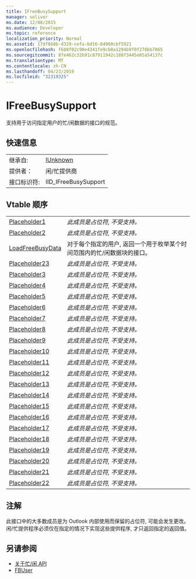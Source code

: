 ```yaml
---
title: IFreeBusySupport
manager: soliver
ms.date: 12/08/2015
ms.audience: Developer
ms.topic: reference
localization_priority: Normal
ms.assetid: 17df868b-d329-cefa-bd16-84960cbf5921
ms.openlocfilehash: f688f02c90e4341fe9cb0a1294b9f0f278bb7065
ms.sourcegitcommit: 8fe462c32b91c87911942c188f3445e85a54137c
ms.translationtype: MT
ms.contentlocale: zh-CN
ms.lasthandoff: 04/23/2019
ms.locfileid: "32319325"
---
```

# <a name="ifreebusysupport"></a>IFreeBusySupport

支持用于访问指定用户的忙/闲数据的接口的规范。 
  
## <a name="quick-info"></a>快速信息

|||
|:-----|:-----|
|继承自:  <br/> |[IUnknown](https://msdn.microsoft.com/library/33f1d79a-33fc-4ce5-a372-e08bda378332%28Office.15%29.aspx) <br/> |
|提供者：  <br/> |闲/忙提供商  <br/> |
|接口标识符:  <br/> |IID_IFreeBusySupport  <br/> |
   
## <a name="vtable-order"></a>Vtable 顺序

|||
|:-----|:-----|
|[Placeholder1](ifreebusysupport-placeholder1.md) <br/> | *此成员是占位符, 不受支持。*  <br/> |
|[Placeholder2](ifreebusysupport-placeholder2.md) <br/> | *此成员是占位符, 不受支持。*  <br/> |
|[LoadFreeBusyData](ifreebusysupport-loadfreebusydata.md) <br/> |对于每个指定的用户, 返回一个用于枚举某个时间范围内的忙/闲数据块的接口。  <br/> |
|[Placeholder23](ifreebusysupport-placeholder23.md) <br/> | *此成员是占位符, 不受支持。*  <br/> |
|[Placeholder3](ifreebusysupport-placeholder3.md) <br/> | *此成员是占位符, 不受支持。*  <br/> |
|[Placeholder4](ifreebusysupport-placeholder4.md) <br/> | *此成员是占位符, 不受支持。*  <br/> |
|[Placeholder5](ifreebusysupport-placeholder5.md) <br/> | *此成员是占位符, 不受支持。*  <br/> |
|[Placeholder6](ifreebusysupport-placeholder6.md) <br/> | *此成员是占位符, 不受支持。*  <br/> |
|[Placeholder7](ifreebusysupport-placeholder7.md) <br/> | *此成员是占位符, 不受支持。*  <br/> |
|[Placeholder8](ifreebusysupport-placeholder8.md) <br/> | *此成员是占位符, 不受支持。*  <br/> |
|[Placeholder9](ifreebusysupport-placeholder9.md) <br/> | *此成员是占位符, 不受支持。*  <br/> |
|[Placeholder10](ifreebusysupport-placeholder10.md) <br/> | *此成员是占位符, 不受支持。*  <br/> |
|[Placeholder11](ifreebusysupport-placeholder11.md) <br/> | *此成员是占位符, 不受支持。*  <br/> |
|[Placeholder12](ifreebusysupport-placeholder12.md) <br/> | *此成员是占位符, 不受支持。*  <br/> |
|[Placeholder13](ifreebusysupport-placeholder13.md) <br/> | *此成员是占位符, 不受支持。*  <br/> |
|[Placeholder14](ifreebusysupport-placeholder14.md) <br/> | *此成员是占位符, 不受支持。*  <br/> |
|[Placeholder15](ifreebusysupport-placeholder15.md) <br/> | *此成员是占位符, 不受支持。*  <br/> |
|[Placeholder16](ifreebusysupport-placeholder16.md) <br/> | *此成员是占位符, 不受支持。*  <br/> |
|[Placeholder17](ifreebusysupport-placeholder17.md) <br/> | *此成员是占位符, 不受支持。*  <br/> |
|[Placeholder18](ifreebusysupport-placeholder18.md) <br/> | *此成员是占位符, 不受支持。*  <br/> |
|[Placeholder19](ifreebusysupport-placeholder19.md) <br/> | *此成员是占位符, 不受支持。*  <br/> |
|[Placeholder20](ifreebusysupport-placeholder20.md) <br/> | *此成员是占位符, 不受支持。*  <br/> |
|[Placeholder21](ifreebusysupport-placeholder21.md) <br/> | *此成员是占位符, 不受支持。*  <br/> |
|[Placeholder22](ifreebusysupport-placeholder22.md) <br/> | *此成员是占位符, 不受支持。*  <br/> |
   
## <a name="remarks"></a>注解

此接口中的大多数成员是为 Outlook 内部使用而保留的占位符, 可能会发生更改。 闲/忙提供程序必须仅在指定的情况下实现这些提供程序, 才只返回指定的返回值。
  
## <a name="see-also"></a>另请参阅

- [关于忙/闲 API](about-the-free-busy-api.md)
- [FBUser](fbuser.md)

